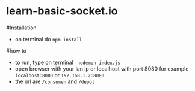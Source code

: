 # learn-basic-socket.io

#Installation
* on terminal do ``` npm install ```

#how to
* to run, type on terminal ``` nodemon index.js```
* open browser with your lan ip or localhost with port 8080 for example ```localhost:8080``` or ```192.168.1.2:8080```
* the url are ``` /consumen ``` and ```/depot```
